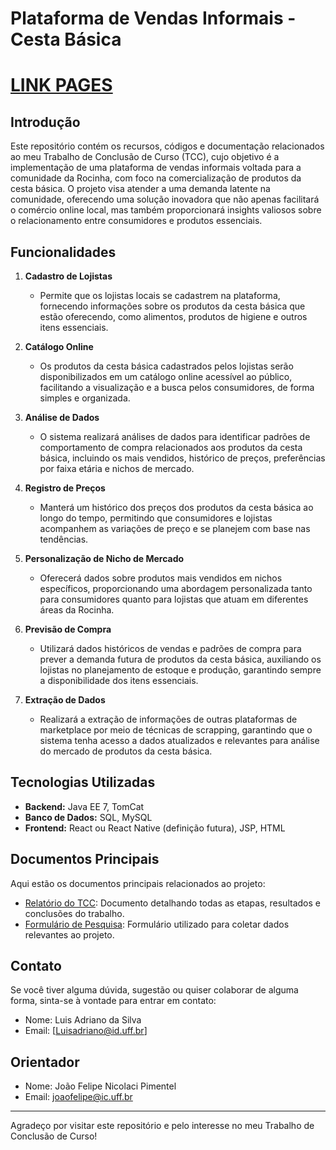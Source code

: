 # Plataforma de Vendas Informais - Cesta Básica

# [LINK PAGES](https://adrianoavlis.github.io/Projeto-Final---Luis-Adriano-/)

## Introdução

Este repositório contém os recursos, códigos e documentação relacionados ao meu Trabalho de Conclusão de Curso (TCC), cujo objetivo é a implementação de uma plataforma de vendas informais voltada para a comunidade da Rocinha, com foco na comercialização de produtos da cesta básica. O projeto visa atender a uma demanda latente na comunidade, oferecendo uma solução inovadora que não apenas facilitará o comércio online local, mas também proporcionará insights valiosos sobre o relacionamento entre consumidores e produtos essenciais.

## Funcionalidades

1. **Cadastro de Lojistas**
   - Permite que os lojistas locais se cadastrem na plataforma, fornecendo informações sobre os produtos da cesta básica que estão oferecendo, como alimentos, produtos de higiene e outros itens essenciais.

2. **Catálogo Online**
   - Os produtos da cesta básica cadastrados pelos lojistas serão disponibilizados em um catálogo online acessível ao público, facilitando a visualização e a busca pelos consumidores, de forma simples e organizada.

3. **Análise de Dados**
   - O sistema realizará análises de dados para identificar padrões de comportamento de compra relacionados aos produtos da cesta básica, incluindo os mais vendidos, histórico de preços, preferências por faixa etária e nichos de mercado.

4. **Registro de Preços**
   - Manterá um histórico dos preços dos produtos da cesta básica ao longo do tempo, permitindo que consumidores e lojistas acompanhem as variações de preço e se planejem com base nas tendências.

5. **Personalização de Nicho de Mercado**
   - Oferecerá dados sobre produtos mais vendidos em nichos específicos, proporcionando uma abordagem personalizada tanto para consumidores quanto para lojistas que atuam em diferentes áreas da Rocinha.

6. **Previsão de Compra**
   - Utilizará dados históricos de vendas e padrões de compra para prever a demanda futura de produtos da cesta básica, auxiliando os lojistas no planejamento de estoque e produção, garantindo sempre a disponibilidade dos itens essenciais.

7. **Extração de Dados**
   - Realizará a extração de informações de outras plataformas de marketplace por meio de técnicas de scrapping, garantindo que o sistema tenha acesso a dados atualizados e relevantes para análise do mercado de produtos da cesta básica.

## Tecnologias Utilizadas

- **Backend:** Java EE 7, TomCat
- **Banco de Dados:** SQL, MySQL
- **Frontend:** React ou React Native (definição futura), JSP, HTML

## Documentos Principais

Aqui estão os documentos principais relacionados ao projeto:

- [Relatório do TCC](https://docs.google.com/document/d/1t1XC-fLyMaZpkOdZP-8qTX4Rp8yisGmt84FpqG05ePM/edit?usp=sharing): Documento detalhando todas as etapas, resultados e conclusões do trabalho.
- [Formulário de Pesquisa](https://forms.gle/tcYKt7R776YEicQP7): Formulário utilizado para coletar dados relevantes ao projeto.

## Contato

Se você tiver alguma dúvida, sugestão ou quiser colaborar de alguma forma, sinta-se à vontade para entrar em contato:

- Nome: Luis Adriano da Silva
- Email: [Luisadriano@id.uff.br]

## Orientador

- Nome: João Felipe Nicolaci Pimentel
- Email: joaofelipe@ic.uff.br

---

Agradeço por visitar este repositório e pelo interesse no meu Trabalho de Conclusão de Curso!
